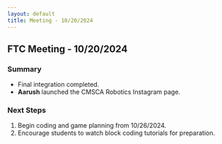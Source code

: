 ```yaml
---
layout: default
title: Meeting - 10/20/2024
---
```


## FTC Meeting - 10/20/2024
### Summary
- Final integration completed.
- **Aarush** launched the CMSCA Robotics Instagram page.

### Next Steps
1. Begin coding and game planning from 10/26/2024.
2. Encourage students to watch block coding tutorials for preparation.
